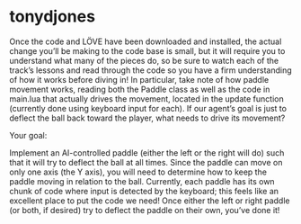 # tonydjones

Once the code and LÖVE have been downloaded and installed, the actual change you’ll be making to the code base is small, but it will require you to understand what many of the pieces do, so be sure to watch each of the track’s lessons and read through the code so you have a firm understanding of how it works before diving in! In particular, take note of how paddle movement works, reading both the Paddle class as well as the code in main.lua that actually drives the movement, located in the update function (currently done using keyboard input for each). If our agent’s goal is just to deflect the ball back toward the player, what needs to drive its movement?

Your goal:

Implement an AI-controlled paddle (either the left or the right will do) such that it will try to deflect the ball at all times. Since the paddle can move on only one axis (the Y axis), you will need to determine how to keep the paddle moving in relation to the ball. Currently, each paddle has its own chunk of code where input is detected by the keyboard; this feels like an excellent place to put the code we need! Once either the left or right paddle (or both, if desired) try to deflect the paddle on their own, you’ve done it!

